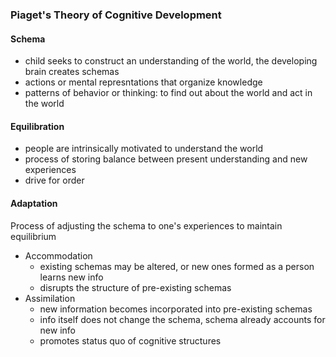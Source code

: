 ### Piaget's Theory of Cognitive Development

#### Schema
- child seeks to construct an understanding of the world, the developing brain creates schemas
- actions or mental represntations that organize knowledge
- patterns of behavior or thinking: to find out about the world and act in the world
#### Equilibration
- people are intrinsically motivated to understand the world
- process of storing balance between present understanding and new experiences
- drive for order

#### Adaptation
Process of adjusting the schema to one's experiences to maintain equilibrium
- Accommodation
	- existing schemas may be altered, or new ones formed as a person learns new info
	- disrupts the structure of pre-existing schemas
- Assimilation
	- new information becomes incorporated into pre-existing schemas
	- info itself does not change the schema, schema already accounts for new info
	- promotes status quo of cognitive structures